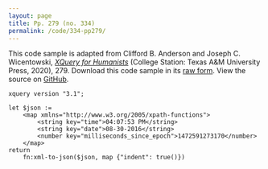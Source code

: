 ```yaml
---
layout: page
title: Pp. 279 (no. 334)
permalink: /code/334-pp279/
---
```


This code sample is adapted from Clifford B. Anderson and Joseph C. Wicentowski, 
[_XQuery for Humanists_](/) (College Station: Texas A&M University Press, 2020), 279. 
Download this code sample in its [raw form](/code/334-pp279/334-pp279.xq).
View the source on [GitHub](https://github.com/coding4humanists/xquery4humanists/blob/release/code/334-pp279/334-pp279.xq).

```xquery
xquery version "3.1";

let $json :=
    <map xmlns="http://www.w3.org/2005/xpath-functions">
        <string key="time">04:07:53 PM</string>
        <string key="date">08-30-2016</string>
        <number key="milliseconds_since_epoch">1472591273170</number>
    </map>
return
    fn:xml-to-json($json, map {"indent": true()})
```  
